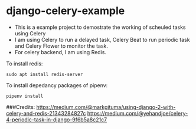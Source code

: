 # django-celery-example
* This is a example project to demostrate the working of scheuled tasks using Celery
* I am using Celery to run a delayed task, Celery Beat to run periodic task and Celery Flower to monitor the task.
* For celery backend, I am using Redis.

To install redis:
```
sudo apt install redis-server 
```

To install depedancy packages of pipenv:
```
pipenv install
```

###Credits:
https://medium.com/@markgituma/using-django-2-with-celery-and-redis-21343284827c
https://medium.com/@yehandjoe/celery-4-periodic-task-in-django-9f6b5a8c21c7
